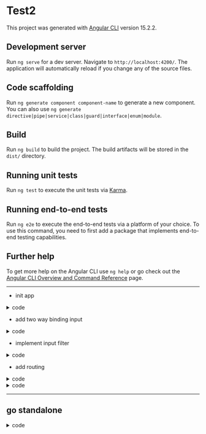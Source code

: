 # Test2

This project was generated with [Angular CLI](https://github.com/angular/angular-cli) version 15.2.2.

## Development server

Run `ng serve` for a dev server. Navigate to `http://localhost:4200/`. The application will automatically reload if you change any of the source files.

## Code scaffolding

Run `ng generate component component-name` to generate a new component. You can also use `ng generate directive|pipe|service|class|guard|interface|enum|module`.

## Build

Run `ng build` to build the project. The build artifacts will be stored in the `dist/` directory.

## Running unit tests

Run `ng test` to execute the unit tests via [Karma](https://karma-runner.github.io).

## Running end-to-end tests

Run `ng e2e` to execute the end-to-end tests via a platform of your choice. To use this command, you need to first add a package that implements end-to-end testing capabilities.

## Further help

To get more help on the Angular CLI use `ng help` or go check out the [Angular CLI Overview and Command Reference](https://angular.io/cli) page.

---

- init app

<details>

<summary>code</summary>

```js
mkdir test2
cd test2
ng new test2 --directory ./  --minimal

npm i bootstrap bootstrap-icons
```

![Alt text](src/readmeAssets/init.png)

- add mock & models
- add service & component

```js
ng g i models/product --dry-run
ng g c views/products/product-list --dry-run
ng g s services/products --dry run
```

- display mock (conditionl render w icons) + [style.margin.px] binding

![Alt text](src/readmeAssets/show-hide.png)

</details>

- add two way binding input

<details>

<summary>code</summary>

```js
// app.module.ts
import { FormsModule } from "@angular/forms";

@NgModule({
  imports: [BrowserModule, FormsModule],
})
export class AppModule {}

// component.html
<div class="col-md-4">
<input [(ngModel)]="listFilter" type="text" />
</div>

// component.ts
listFilter = 'cart'
```

- add custom pipe

```js
ng g p shared/convert-to-space --dry-run
```

- init filter logic (get|set)

```js
_listFilter = 'cart'
get listFilter() {
 return this._listFilter
}
set _listFilter(value: string) {
    this._listFilter = value
}
```

</details>

- implement input filter

<details>

<summary>code</summary>

```js
filtredProducts: IProduct[]=[]


set _listFilter(value: string) {
    this._listFilter = value
    this.filteredProducts = this.FilteredData(velue)
}

  ngOnInit(): void {
    this.listFilter = "";
  }

filteredData(val){
  return this.products.filter(el=>el.productName.toLowerCase().includes(va.toLowerCase()))
}
```

- add star-rating [component](src/app/shared/stars-rating.component.ts)

```js
ng g c shared/stars-rating --falt
```

![Alt text](src/readmeAssets/star-component.png)

- send data w @output

```js
// eventDonor.html
(click)="clickHandle(value)"

// eventDonor.ts
@Output()donorComponentEvent = new EventEmitter()

clickHandle(val){
  this.donorComponentEvent.emit(val)
}

// eventAcceptor.html
<plug-in-component (donorComponentEvent)="eventHandler($event)" ></plug-in-component>

// eventAcceptor.ts

eventHandler(val){
  // ... ${val}
}
```

- implement sevice
- add detail & welcom components

```js
ng g c views/products/product-detail --dry-run
ng g c views/home/welcome --flat --dry-run
```

</details>

- add routing

<details>
<summary>code</summary>

```js
ng generate module app-routing --flat --module=app

// app.module.ts
import { AppRoutingModule } from './app-routing.module';

@NgModule({
  declarations: [
// ...
  ],
  imports: [ AppRoutingModule],

})
export class AppModule {}

// src/app/app-routing.module.ts
import { NgModule } from "@angular/core";
import { CommonModule } from "@angular/common";
import { RouterModule, Routes } from "@angular/router";
import { ProductListComponent } from "./views/products/product-list/product-list.component";
import { ProductDetailComponent } from "./views/products/product-detail/product-detail.component";
import { WelcomeComponent } from "./views/home/welcome.component";
import { AboutComponent } from "./views/about/about.component";

const routes: Routes = [
  { path: "products", component: ProductListComponent },
  { path: "products/:id", component: ProductDetailComponent },
  { path: "welcome", component: WelcomeComponent },
  { path: "about", component: AboutComponent },
  { path: "", redirectTo: "welcome", pathMatch: "full" },
  { path: "**", redirectTo: "welcome", pathMatch: "full" },
];

@NgModule({
  declarations: [],
  imports: [CommonModule, RouterModule.forRoot(routes)],
  exports: [RouterModule],
})
export class AppRoutingModule {}

// app.component.html
<a class="nav-link" routerLink="/welcome" routerLinkActive="active">Home</a>
// app.component.html
.nav-link.active {background-color: #f3f3f3}
```

![Alt text](src/readmeAssets/add-routing.png)

</details>

<details>

<summary>code</summary>

[CanActivate guard](src/app/views/products/product-detail/product-detail.guard.ts)

```js
// CanActivate guard
ng g g views/products/product-detail/product-detail --dry-run

//app-routing.module.ts
import { ProductDetailGuard } from './views/products/product-detail/product-detail.guard';

const routes: Routes = [
  {
    path: 'products/:id',
    canActivate: [ProductDetailGuard],
    component: ProductDetailComponent,
  },
];
export class AppRoutingModule {}

// product-detail-guard.ts
import { Injectable } from '@angular/core';
import {
  ActivatedRouteSnapshot,
  Router,
  RouterStateSnapshot,
  UrlTree,
} from '@angular/router';
import { Observable } from 'rxjs';

@Injectable({
  providedIn: 'root',
})
export class ProductDetailGuard {
  constructor(private router: Router) {}

  canActivate(
    route: ActivatedRouteSnapshot,
    state: RouterStateSnapshot
  ):
    | Observable<boolean | UrlTree>
    | Promise<boolean | UrlTree>
    | boolean
    | UrlTree {
    const id = Number(route.paramMap.get('id'));
    if (isNaN(id) || id < 1) {
      alert('Invalid product id');
      this.router.navigate(['/products']);
    }
    return true;
  }
}
```

</details>

---

## go standalone

<details>

<summary>code</summary>

```js
ng g @angular/core:standalone // Convert all components ....
```

![Alt text](src/readmeAssets/migrate-to-standalone.png)

</details>
